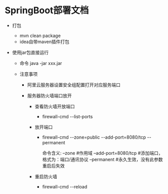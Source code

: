 # SpringBoot部署文档

* 打包

  * mvn clean package
  * idea自带maven插件打包

* 使用jar包直接运行

  * 命令 java -jar xxx.jar

  * 注意事项

    * 阿里云服务器设置安全组配置打开对应服务端口

    * 服务器防火墙端口放开

      * 查看防火墙开放端口

        * firewall-cmd --list-ports

      * 放开端口

        * firewall-cmd --zone=public --add-port=8080/tcp --permanent 

          命令含义:
          –zone #作用域
          –add-port=8080/tcp #添加端口，格式为：端口/通讯协议
          –permanent #永久生效，没有此参数重启后失效　

      * 重启防火墙

        * firewall-cmd --reload